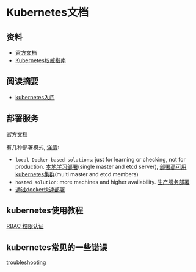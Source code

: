 # Kubernetes文档

## 资料

- [官方文档](https://kubernetes.io/docs/home/)
- [Kubernetes权威指南](Kubernetes权威指南.pdf)

## 阅读摘要

- [kubernetes入门](kubernetes/readingNote/chapter1.md)

## 部署服务
[官方文档](https://kubernetes.io/docs/setup/)

有几种部署模式, [详情](https://kubernetes.io/docs/setup/pick-right-solution/#local-machine-solutions): 
- `local Docker-based solutions`: just for learning or checking, not for production. 
[本地学习部署](kubernetes/single%20deploy.md)(single master and etcd server), 
[部署高可用kubernetes集群](kubernetes/Highly%20available%20cluster.md)(multi master and etcd members)
- `hosted solution`: more machines and higher availability. [生产服务部署](kubernetes/production%20deploy.md)
- [通过docker快速部署](docker_practice.pdf)


## kubernetes使用教程
[RBAC 权限认证](https://kubernetes.io/docs/reference/access-authn-authz/rbac/)



## kubernetes常见的一些错误
[troubleshooting](https://kubernetes.io/docs/setup/independent/troubleshooting-kubeadm/)
